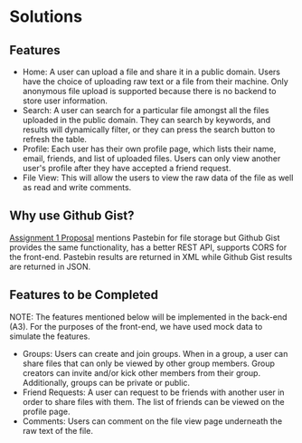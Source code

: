 # Solutions

## Features
- Home:
  A user can upload a file and share it in a public domain.
  Users have the choice of uploading raw text or a file from their machine.
  Only anonymous file upload is supported because there is no backend to store user information.
- Search:
  A user can search for a particular file amongst all the files uploaded in the public domain.
  They can search by keywords, and results will dynamically filter, or they can press the search button to refresh the table.
- Profile: Each user has their own profile page, which lists their name, email, friends, and list of uploaded files. Users can only view another user's profile after they have accepted a friend request.
- File View: This will allow the users to view the raw data of the file as well as read and write comments.

## Why use Github Gist?

[Assignment 1 Proposal][a1-proposal] mentions Pastebin for file storage but Github Gist provides the same functionality, has a better REST API, supports CORS for the front-end. Pastebin results are returned in XML while Github Gist results are returned in JSON.

## Features to be Completed
NOTE: The features mentioned below will be implemented in the back-end (A3). For the purposes of the front-end, we have used mock data to simulate the features.

- Groups: Users can create and join groups. When in a group, a user can share files that can only be viewed by other group members. Group creators can invite and/or kick other members from their group. Additionally, groups can be private or public.
- Friend Requests: A user can request to be friends with another user in order to share files with them. The list of friends can be viewed on the profile page. 
- Comments: Users can comment on the file view page underneath the raw text of the file.

[a1-proposal]: https://github.com/csc309-18s/assignment-1-jansanchitdanielshannon#project-proposal

